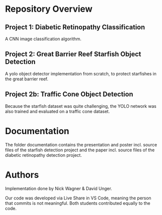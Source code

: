 # Repository Overview

## Project 1: Diabetic Retinopathy Classification
A CNN image classification algorithm.

## Project 2: Great Barrier Reef Starfish Object Detection
A yolo object detector implementation from scratch, to protect starfishes in the great barrier reef.

## Project 2b: Traffic Cone Object Detection
Because the starfish dataset was quite challenging, the YOLO network was also trained and evaluated on a traffic cone dataset.

# Documentation
The folder documentation contains the presentation and poster incl. source files of the starfish detection project and the paper incl. source files of the diabetic retinopathy detection project.
# Authors
Implementation done by Nick Wagner & David Unger.

Our code was developed via Live Share in VS Code, meaning the person that commits is not meaningful.
Both students contributed equally to the code.
